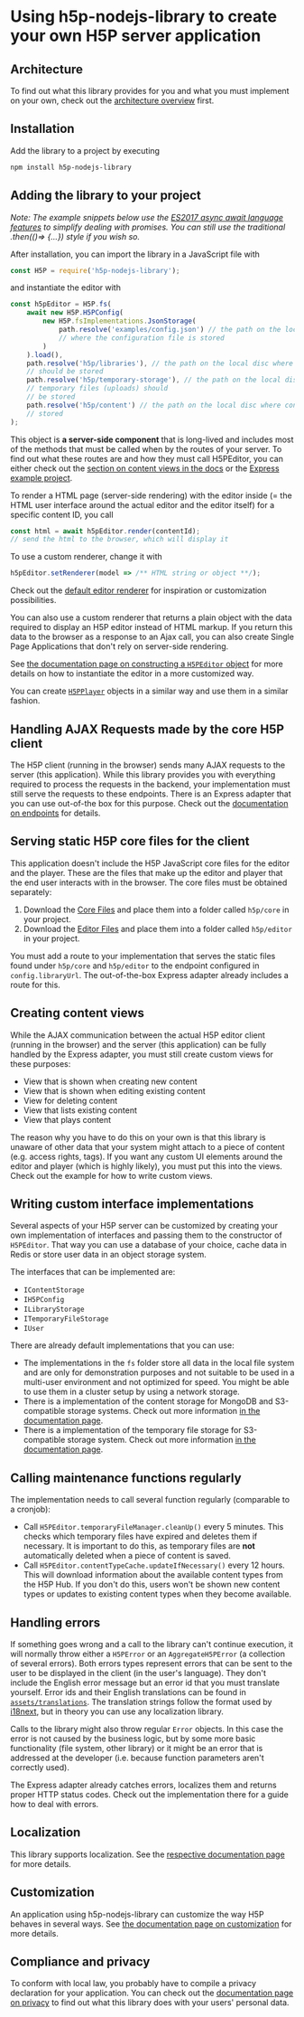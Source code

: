 # Using h5p-nodejs-library to create your own H5P server application

## Architecture

To find out what this library provides for you and what you must implement on
your own, check out the [architecture overview](architecture.md) first.

## Installation

Add the library to a project by executing

```sh
npm install h5p-nodejs-library
```

## Adding the library to your project

_Note: The example snippets below use the [ES2017 async await language
features](https://javascript.info/async-await) to simplify dealing with
promises. You can still use the traditional .then(()=> {...}) style if you wish
so._

After installation, you can import the library in a JavaScript file with

```js
const H5P = require('h5p-nodejs-library');
```

and instantiate the editor with

```js
const h5pEditor = H5P.fs(
    await new H5P.H5PConfig(
        new H5P.fsImplementations.JsonStorage(
            path.resolve('examples/config.json') // the path on the local disc
            // where the configuration file is stored
        )
    ).load(),
    path.resolve('h5p/libraries'), // the path on the local disc where libraries
    // should be stored
    path.resolve('h5p/temporary-storage'), // the path on the local disc where
    // temporary files (uploads) should
    // be stored
    path.resolve('h5p/content') // the path on the local disc where content is
    // stored
);
```

This object is **a server-side component** that is long-lived and includes most
of the methods that must be called when by the routes of your server. To find
out what these routes are and how they must call H5PEditor, you can either check
out the [section on content views in the docs](#creating-content-views) or the
[Express example project](/examples/expressRoutes.ts).

To render a HTML page (server-side rendering) with the editor inside (= the HTML
user interface around the actual editor and the editor itself) for a specific
content ID, you call

```js
const html = await h5pEditor.render(contentId);
// send the html to the browser, which will display it
```

To use a custom renderer, change it with

```js
h5pEditor.setRenderer(model => /** HTML string or object **/);
```

Check out the [default editor renderer](/src/renderers/default.ts) for
inspiration or customization possibilities.

You can also use a custom renderer that returns a plain object with the data
required to display an H5P editor instead of HTML markup. If you return this
data to the browser as a response to an Ajax call, you can also create Single
Page Applications that don't rely on server-side rendering.

See [the documentation page on constructing a `H5PEditor`
object](docs/h5p-editor-constructor.md) for more details on how to instantiate
the editor in a more customized way.

You can create [`H5PPlayer`](/src/H5PPlayer.ts) objects in a similar way and use
them in a similar fashion.

## Handling AJAX Requests made by the core H5P client

The H5P client (running in the browser) sends many AJAX requests to the server
(this application). While this library provides you with everything required to
process the requests in the backend, your implementation must still serve the
requests to these endpoints. There is an Express adapter that you can use
out-of-the box for this purpose. Check out the [documentation on
endpoints](endpoints.md) for details.

## Serving static H5P core files for the client

This application doesn't include the H5P JavaScript core files for the editor
and the player. These are the files that make up the editor and player that the
end user interacts with in the browser. The core files must be obtained
separately:

1. Download the [Core
   Files](https://github.com/h5p/h5p-php-library/archive/1.24.0.zip) and place
   them into a folder called `h5p/core` in your project.
2. Download the [Editor
   Files](https://github.com/h5p/h5p-editor-php-library/archive/1.24.0.zip) and
   place them into a folder called `h5p/editor` in your project.

You must add a route to your implementation that serves the static files found
under `h5p/core` and `h5p/editor` to the endpoint configured in
`config.libraryUrl`. The out-of-the-box Express adapter already includes a route
for this.

## Creating content views

While the AJAX communication between the actual H5P editor client (running in
the browser) and the server (this application) can be fully handled by the
Express adapter, you must still create custom views for these purposes:

-   View that is shown when creating new content
-   View that is shown when editing existing content
-   View for deleting content
-   View that lists existing content
-   View that plays content

The reason why you have to do this on your own is that this library is unaware
of other data that your system might attach to a piece of content (e.g. access
rights, tags). If you want any custom UI elements around the editor and player
(which is highly likely), you must put this into the views. Check out the
example for how to write custom views.

## Writing custom interface implementations

Several aspects of your H5P server can be customized by creating your own
implementation of interfaces and passing them to the constructor of `H5PEditor`.
That way you can use a database of your choice, cache data in Redis or store
user data in an object storage system.

The interfaces that can be implemented are:

-   `IContentStorage`
-   `IH5PConfig`
-   `ILibraryStorage`
-   `ITemporaryFileStorage`
-   `IUser`

There are already default implementations that you can use:

-   The implementations in the `fs` folder store all data in the local file
    system and are only for demonstration purposes and not suitable to be used
    in a multi-user environment and not optimized for speed. You might be able
    to use them in a cluster setup by using a network storage.
-   There is a implementation of the content storage for MongoDB and
    S3-compatible storage systems. Check out more information [in the
    documentation page](/docs/mongo-s3-content-storage.md).
-   There is a implementation of the temporary file storage for S3-compatible
    storage system. Check out more information [in the documentation
    page](/docs/s3-temporary-file-storage.md).

## Calling maintenance functions regularly

The implementation needs to call several function regularly (comparable to a
cronjob):

-   Call `H5PEditor.temporaryFileManager.cleanUp()` every 5 minutes. This checks
    which temporary files have expired and deletes them if necessary. It is
    important to do this, as temporary files are **not** automatically deleted
    when a piece of content is saved.
-   Call `H5PEditor.contentTypeCache.updateIfNecessary()` every 12 hours. This
    will download information about the available content types from the H5P
    Hub. If you don't do this, users won't be shown new content types or updates
    to existing content types when they become available.

## Handling errors

If something goes wrong and a call to the library can't continue execution, it
will normally throw either a `H5PError` or an `AggregateH5PError` (a collection
of several errors). Both errors types represent errors that can be sent to the
user to be displayed in the client (in the user's language). They don't include
the English error message but an error id that you must translate yourself.
Error ids and their English translations can be found in
[`assets/translations`](/assets/translations). The translation strings follow
the format used by [i18next](https://i18next.com), but in theory you can use any
localization library.

Calls to the library might also throw regular `Error` objects. In this case the
error is not caused by the business logic, but by some more basic functionality
(file system, other library) or it might be an error that is addressed at the
developer (i.e. because function parameters aren't correctly used).

The Express adapter already catches errors, localizes them and returns proper
HTTP status codes. Check out the implementation there for a guide how to deal
with errors.

## Localization

This library supports localization. See the [respective documentation
page](/docs/localization.md) for more details.

## Customization

An application using h5p-nodejs-library can customize the way H5P behaves in
several ways. See [the documentation page on
customization](/docs/customization.md) for more details.

## Compliance and privacy

To conform with local law, you probably have to compile a privacy declaration
for your application. You can check out the [documentation page on
privacy](docs/privacy.md) to find out what this library does with your users'
personal data.
